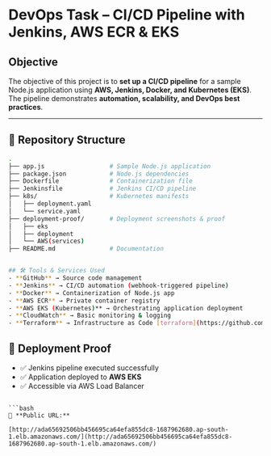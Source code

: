 # DevOps Task – CI/CD Pipeline with Jenkins, AWS ECR & EKS

## Objective
The objective of this project is to **set up a CI/CD pipeline** for a sample Node.js application using **AWS, Jenkins, Docker, and Kubernetes (EKS)**.  
The pipeline demonstrates **automation, scalability, and DevOps best practices**.

---

## 📂 Repository Structure
```bash
.
├── app.js                  # Sample Node.js application
├── package.json            # Node.js dependencies
├── Dockerfile              # Containerization file
├── Jenkinsfile             # Jenkins CI/CD pipeline
├── k8s/                    # Kubernetes manifests
│   ├── deployment.yaml
│   └── service.yaml
├── deployment-proof/       # Deployment screenshots & proof
│   ├── eks
│   ├── deployment
│   └── AWS(services)
├── README.md               # Documentation

```
```bash

## 🛠 Tools & Services Used
- **GitHub** → Source code management  
- **Jenkins** → CI/CD automation (webhook-triggered pipeline)  
- **Docker** → Containerization of Node.js app  
- **AWS ECR** → Private container registry  
- **AWS EKS (Kubernetes)** → Orchestrating application deployment  
- **CloudWatch** → Basic monitoring & logging  
- **Terraform** → Infrastructure as Code [terraform](https://github.com/Kunal2703/myproject-terraform.git)  

```
## 📸 Deployment Proof
- ✅ Jenkins pipeline executed successfully  
- ✅ Application deployed to **AWS EKS**  
- ✅ Accessible via AWS Load Balancer  


```

```bash
🔗 **Public URL:**  

[http://ada65692506bb456695ca64efa855dc8-1687962680.ap-south-1.elb.amazonaws.com/](http://ada65692506bb456695ca64efa855dc8-1687962680.ap-south-1.elb.amazonaws.com/)
```
